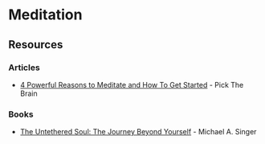# Meditation

## Resources

### Articles

* [4 Powerful Reasons to Meditate and How To Get Started](https://www.pickthebrain.com/4-reasons-you-should-meditate-and-how-to-get-started/) - Pick The Brain

### Books

* [The Untethered Soul: The Journey Beyond Yourself](https://smile.amazon.co.uk/dp/1572245379) - Michael A. Singer



